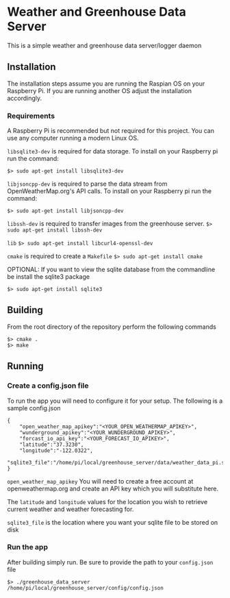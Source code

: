 # Weather and Greenhouse Data Server
This is a simple weather and greenhouse data server/logger daemon

## Installation

The installation steps assume you are running the Raspian OS on your Raspberry Pi. If you are running another OS adjust the installation accordingly.

### Requirements
A Raspberry Pi is recommended but not required for this project. You can use any computer running a modern Linux OS.

`libsqlite3-dev` is required for data storage. To install on your Raspberry pi run the command:
```
$> sudo apt-get install libsqlite3-dev
```

`libjsoncpp-dev` is required to parse the data stream from OpenWeatherMap.org's API calls. To install on your Raspberry pi run the command:
```
$> sudo apt-get install libjsoncpp-dev
```

`libssh-dev` is required to transfer images from the greenhouse server.
`$> sudo apt-get install libssh-dev`

`lib`
`$> sudo apt-get install libcurl4-openssl-dev`

`cmake` is required to create a `Makefile`
`$> sudo apt-get install cmake`


OPTIONAL: If you want to view the sqlite database from the commandline be install the sqlite3 package
```
$> sudo apt-get install sqlite3
```

## Building
From the root directory of the repository perform the following commands
```
$> cmake .
$> make
```


## Running

### Create a config.json file

To run the app you will need to configure it for your setup. The following is a sample config.json
```
{
    "open_weather_map_apikey":"<YOUR_OPEN_WEATHERMAP_APIKEY>",
    "wunderground_apikey":"<YOUR_WUNDERGROUND_APIKEY>",
    "forcast_io_api_key":"<YOUR_FORECAST_IO_APIKEY>",
    "latitude":"37.3230",
    "longitude":"-122.0322",
    "sqlite3_file":"/home/pi/local/greenhouse_server/data/weather_data_pi.sqlite"
}
```

`open_weather_map_apikey` You will need to create a free account at openweathermap.org and create an API key which you will substitute here.

The `latitude` and `longitude` values for the location you wish to retrieve current weather and weather forecasting for.

`sqlite3_file` is the location where you want your sqlite file to be stored on disk


### Run the app

After building simply run. Be sure to provide the path to your `config.json` file
```
$> ./greenhouse_data_server /home/pi/local/greenhouse_server/config/config.json
```
